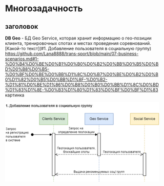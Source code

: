 # Многозадачность
## заголовок
<b>DB Geo</b> - БД Geo Service, которая хранит информацию о гео-позиции клиента, тренировочных спотах и местах проведения соревнований.
[Какой-то текст](#1. Добавление пользователя в социальную группу)
https://github.com/Lana8888/trans-sport/blob/main/07-business-scenarios.md#1-%D0%B4%D0%BE%D0%B1%D0%B0%D0%B2%D0%BB%D0%B5%D0%BD%D0%B8%D0%B5-%D0%BF%D0%BE%D0%BB%D1%8C%D0%B7%D0%BE%D0%B2%D0%B0%D1%82%D0%B5%D0%BB%D1%8F-%D0%B2-%D1%81%D0%BE%D1%86%D0%B8%D0%B0%D0%BB%D1%8C%D0%BD%D1%83%D1%8E-%D0%B3%D1%80%D1%83%D0%BF%D0%BF%D1%83
картинка

![Многозадачность Сценарий-1](https://github.com/Lana8888/trans-sport/blob/main/concurrency-view-scenario1.png)
